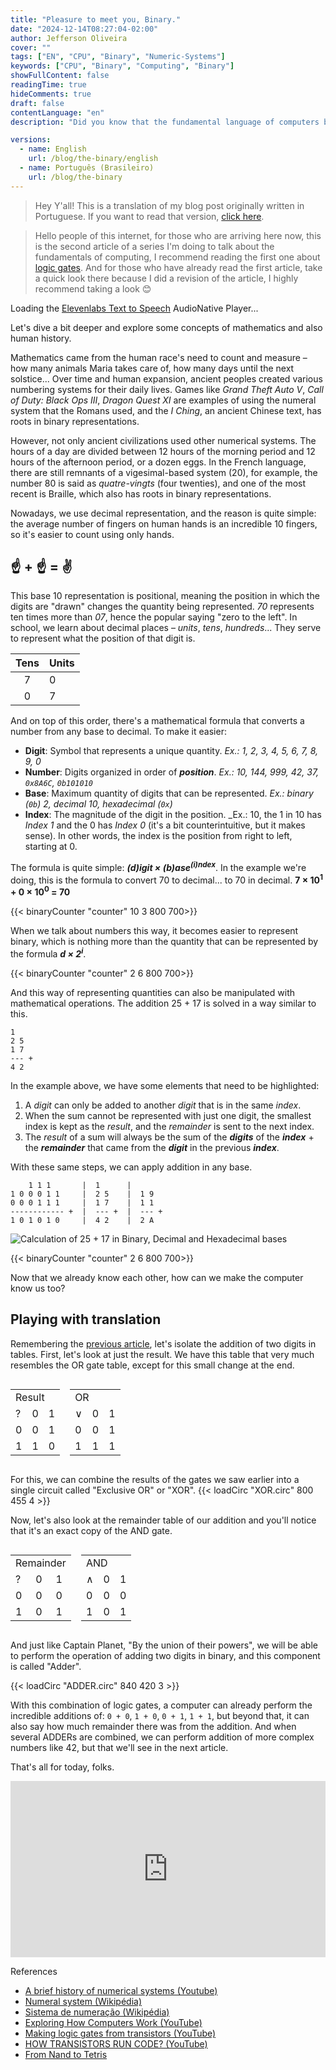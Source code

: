 ```yaml
---
title: "Pleasure to meet you, Binary."
date: "2024-12-14T08:27:04-02:00"
author: Jefferson Oliveira
cover: ""
tags: ["EN", "CPU", "Binary", "Numeric-Systems"]
keywords: ["CPU", "Binary", "Computing", "Binary"]
showFullContent: false
readingTime: true
hideComments: true
draft: false
contentLanguage: "en"
description: "Did you know that the fundamental language of computers boils down to just two symbols? Discover the binary system and how it serves as the foundation for all computational logic. This article explains everything from its history and mathematics to how logic gates combine to allow your computer to add and perform complex calculations."

versions:
  - name: English
    url: /blog/the-binary/english
  - name: Português (Brasileiro)
    url: /blog/the-binary
---
```

> Hey Y'all! This is a translation of my blog post originally written in Portuguese.
> If you want to read that version, [click here](/blog/the-binary/).

> Hello people of this internet, for those who are arriving here now, this is the second article of
> a series I'm doing to talk about the fundamentals of computing, I recommend reading the
> first one about [logic gates](https://jeffersonmourak.com/blog/logic-gates/).
> And for those who have already read the first article, take a quick look there because I did a revision of the article, I highly recommend taking a look 😊

<div id="elevenlabs-audionative-widget" data-height="90" data-width="100%" data-frameborder="no" data-scrolling="no" data-publicuserid="2be4d6242c862832d6b47ec70f7d7daf2c9f1306c933439f7083622af43fe99f" data-playerurl="https://elevenlabs.io/player/index.html" >Loading the <a href="https://elevenlabs.io/text-to-speech" target="_blank" rel="noopener">Elevenlabs Text to Speech</a> AudioNative Player...</div><script src="https://elevenlabs.io/player/audioNativeHelper.js" type="text/javascript"></script>

Let's dive a bit deeper and explore some concepts of mathematics and also human history.

Mathematics came from the human race's need to count and measure – how many animals Maria takes care of, how many days until the next solstice... Over time and human expansion, ancient peoples created various numbering systems for their daily lives. Games like _Grand Theft Auto V_, _Call of Duty: Black Ops III_, _Dragon Quest XI_ are examples of using the numeral system that the Romans used, and the _I Ching_, an ancient Chinese text, has roots in binary representations.

However, not only ancient civilizations used other numerical systems. The hours of a day are divided between 12 hours of the morning period and 12 hours of the afternoon period, or a dozen eggs. In the French language, there are still remnants of a vigesimal-based system (20), for example, the number 80 is said as _quatre-vingts_ (four twenties), and one of the most recent is Braille, which also has roots in binary representations.

Nowadays, we use decimal representation, and the reason is quite simple: the average number of fingers on human hands is an incredible 10 fingers, so it's easier to count using only hands.

## ☝️ + ☝️ = ✌️

This base 10 representation is positional, meaning the position in which the digits are "drawn" changes the quantity being represented. _70_ represents ten times more than _07_, hence the popular saying "zero to the left". In school, we learn about decimal places – _units_, _tens_, _hundreds_... They serve to represent what the position of that digit is.

| Tens | Units |
| :----: | ------- |
|   7    |   0     |
|   0    |   7     |

And on top of this order, there's a mathematical formula that converts a number from any base to decimal. To make it easier:

- **Digit**: Symbol that represents a unique quantity.
  _Ex.: 1, 2, 3, 4, 5, 6, 7, 8, 9, 0_
- **Number**: Digits organized in order of _**position**_.
  _Ex.: 10, 144, 999, 42, 37, `0x8A6C`, `0b101010`_
- **Base**: Maximum quantity of digits that can be represented.
  _Ex.: binary (`0b`) 2, decimal 10, hexadecimal (`0x`)_
- **Index**: The magnitude of the digit in the position.
  _Ex.: 10, the 1 in 10 has _Index 1_ and the 0 has _Index 0_ (it's a bit counterintuitive, but it makes sense).
  In other words, the index is the position from right to left, starting at 0.

The formula is quite simple: _**(d)igit × (b)ase<sup>(i)ndex</sup>**_. In the example we're doing, this is the formula to convert 70 to decimal... to 70 in decimal. **7 × 10<sup>1</sup> + 0 × 10<sup>0</sup> = 70**

{{< binaryCounter "counter" 10 3 800 700>}}

When we talk about numbers this way, it becomes easier to represent binary, which is nothing more than the quantity that can be represented by the formula _**d × 2<sup>i</sup>**_.

{{< binaryCounter "counter" 2 6 800 700>}}

And this way of representing quantities can also be manipulated with mathematical operations. The addition 25 + 17 is solved in a way similar to this.

```
1
2 5
1 7
--- +
4 2
```

In the example above, we have some elements that need to be highlighted:

1. A _digit_ can only be added to another _digit_ that is in the same _index_.
2. When the sum cannot be represented with just one digit, the smallest index is kept as the _result_, and the _remainder_ is sent to the next index.
3. The _result_ of a sum will always be the sum of the _**digits**_ of the _**index**_ + the _**remainder**_ that came from the _**digit**_ in the previous _**index**_.

With these same steps, we can apply addition in any base.

```
    1 1 1       |  1      |  
1 0 0 0 1 1     |  2 5    |  1 9
0 0 0 1 1 1     |  1 7    |  1 1
------------ +  |  --- +  |  --- +
1 0 1 0 1 0     |  4 2    |  2 A 
```

![Calculation of 25 + 17 in Binary, Decimal and Hexadecimal bases](./hand.jpeg)

{{< binaryCounter "counter" 2 6 800 700>}}

Now that we already know each other, how can we make the computer know us too?

## Playing with translation

Remembering the [previous article](https://jeffersonmourak.com/blog/logic-gates/), let's isolate the addition of two digits in tables. First, let's look at just the result. We have this table that very much resembles the OR gate table, except for this small change at the end.

<div style="display: flex; gap: 16px;">
<span>
<table>
<tr><td colspan="3">Result</td></tr>
<tr>
 <td>?</td>
 <td>0</td>
 <td>1</td>
</tr>
<tr>
 <td>0</td>
 <td>0</td>
 <td>1</td>
</tr>
<tr>
 <td>1</td>
 <td>1</td>
 <td>0</td>
</tr>
</table>
</span>
<span>
<table>
<tr><td colspan="3">OR</td></tr>
<tr>
 <td>∨</td>
 <td>0</td>
 <td>1</td>
</tr>
<tr>
 <td>0</td>
 <td>0</td>
 <td>1</td>
</tr>
<tr>
 <td>1</td>
 <td>1</td>
 <td>1</td>
</tr>
</table>
</span>
</div>

For this, we can combine the results of the gates we saw earlier into a single circuit called "Exclusive OR" or "XOR".
{{< loadCirc "XOR.circ" 800 455 4 >}}

Now, let's also look at the remainder table of our addition and you'll notice that it's an exact copy of the AND gate.

<div style="display: flex; gap: 16px;">
<span>
<table>
<tr><td colspan="3">Remainder</td></tr>
<tr>
 <td>?</td>
 <td>0</td>
 <td>1</td>
</tr>
<tr>
 <td>0</td>
 <td>0</td>
 <td>0</td>
</tr>
<tr>
 <td>1</td>
 <td>0</td>
 <td>1</td>
</tr>
</table>
</span>
<span>
<table>
<tr><td colspan="3">AND</td></tr>
<tr>
 <td>∧</td>
 <td>0</td>
 <td>1</td>
</tr>
<tr>
 <td>0</td>
 <td>0</td>
 <td>0</td>
</tr>
<tr>
 <td>1</td>
 <td>0</td>
 <td>1</td>
</tr>
</table>
</span>
</div>

And just like Captain Planet, "By the union of their powers", we will be able to perform the operation of adding two digits in binary, and this component is called "Adder".

{{< loadCirc "ADDER.circ" 840 420 3 >}}

With this combination of logic gates, a computer can already perform the incredible additions of: `0 + 0`, `1 + 0`, `0 + 1`, `1 + 1`, but beyond that, it can also say how much remainder there was from the addition. And when several ADDERs are combined, we can perform addition of more complex numbers like 42, but that we'll see in the next article.

That's all for today, folks.
<div style="width:100%;height:0;padding-bottom:56%;position:relative;"><iframe src="https://giphy.com/embed/xUPOqo6E1XvWXwlCyQ" width="100%" height="100%" style="position:absolute" frameBorder="0" class="giphy-embed" allowFullScreen></iframe></div>

References

- [A brief history of numerical systems (Youtube)](https://pt.wikipedia.org/wiki/%C3%81lgebra_booliana)
- [Numeral system (Wikipédia)](https://en.wikipedia.org/wiki/Numeral_system)
- [Sistema de numeração (Wikipédia)](https://pt.wikipedia.org/wiki/Sistema_de_numera%C3%A7%C3%A3o)
- [Exploring How Computers Work (YouTube)](https://www.youtube.com/watch?v=QZwneRb-zqA)
- [Making logic gates from transistors (YouTube)](https://www.youtube.com/watch?v=sTu3LwpF6XI)
- [HOW TRANSISTORS RUN CODE? (YouTube)](https://www.youtube.com/watch?v=HjneAhCy2N4)
- [From Nand to Tetris](https://www.nand2tetris.org/)
